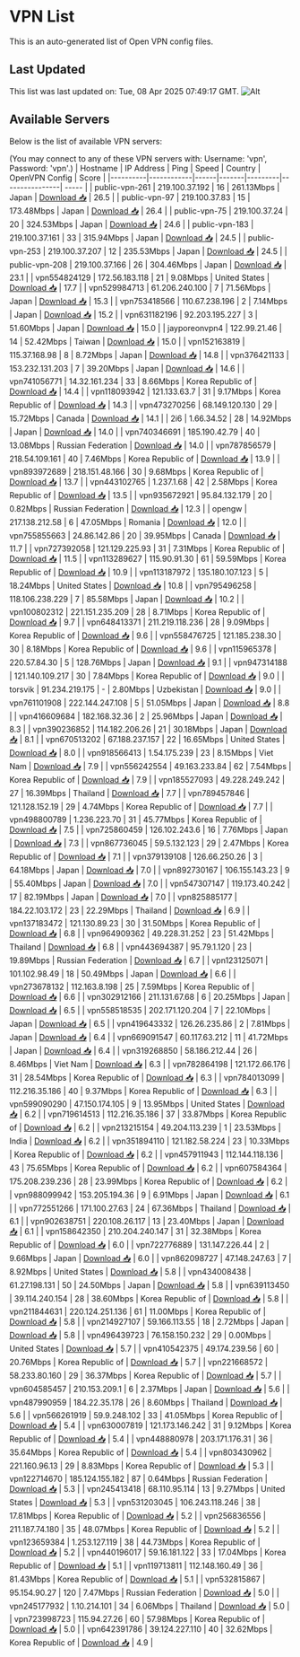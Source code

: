 # VPN List

This is an auto-generated list of Open VPN config files.

## Last Updated

This list was last updated on: Tue, 08 Apr 2025 07:49:17 GMT.
![Alt](https://repobeats.axiom.co/api/embed/186b98318ef1479477931607c1ad7d823f12451f.svg "Repobeats analytics image")

## Available Servers

Below is the list of available VPN servers:

(You may connect to any of these VPN servers with: Username: 'vpn', Password: 'vpn'.)
| Hostname | IP Address | Ping | Speed | Country | OpenVPN Config | Score |
|----------|------------|------|-------|---------|----------------| ----- |
| public-vpn-261 | 219.100.37.192 | 16 | 261.13Mbps | Japan | [Download 📥](./configs/server_0_JP.ovpn) | 26.5 |
| public-vpn-97 | 219.100.37.83 | 15 | 173.48Mbps | Japan | [Download 📥](./configs/server_1_JP.ovpn) | 26.4 |
| public-vpn-75 | 219.100.37.24 | 20 | 324.53Mbps | Japan | [Download 📥](./configs/server_2_JP.ovpn) | 24.6 |
| public-vpn-183 | 219.100.37.161 | 33 | 315.94Mbps | Japan | [Download 📥](./configs/server_3_JP.ovpn) | 24.5 |
| public-vpn-253 | 219.100.37.207 | 12 | 235.53Mbps | Japan | [Download 📥](./configs/server_4_JP.ovpn) | 24.5 |
| public-vpn-208 | 219.100.37.166 | 26 | 304.46Mbps | Japan | [Download 📥](./configs/server_5_JP.ovpn) | 23.1 |
| vpn554824129 | 172.56.183.118 | 21 | 9.08Mbps | United States | [Download 📥](./configs/server_6_US.ovpn) | 17.7 |
| vpn529984713 | 61.206.240.100 | 7 | 71.56Mbps | Japan | [Download 📥](./configs/server_7_JP.ovpn) | 15.3 |
| vpn753418566 | 110.67.238.196 | 2 | 7.14Mbps | Japan | [Download 📥](./configs/server_8_JP.ovpn) | 15.2 |
| vpn631182196 | 92.203.195.227 | 3 | 51.60Mbps | Japan | [Download 📥](./configs/server_9_JP.ovpn) | 15.0 |
| jayporeonvpn4 | 122.99.21.46 | 14 | 52.42Mbps | Taiwan | [Download 📥](./configs/server_10_TW.ovpn) | 15.0 |
| vpn152163819 | 115.37.168.98 | 8 | 8.72Mbps | Japan | [Download 📥](./configs/server_11_JP.ovpn) | 14.8 |
| vpn376421133 | 153.232.131.203 | 7 | 39.20Mbps | Japan | [Download 📥](./configs/server_12_JP.ovpn) | 14.6 |
| vpn741056771 | 14.32.161.234 | 33 | 8.66Mbps | Korea Republic of | [Download 📥](./configs/server_13_KR.ovpn) | 14.4 |
| vpn118093942 | 121.133.63.7 | 31 | 9.17Mbps | Korea Republic of | [Download 📥](./configs/server_14_KR.ovpn) | 14.3 |
| vpn473270256 | 68.149.120.130 | 29 | 15.72Mbps | Canada | [Download 📥](./configs/server_15_CA.ovpn) | 14.1 |
| 2i6 | 1.66.34.52 | 28 | 14.92Mbps | Japan | [Download 📥](./configs/server_16_JP.ovpn) | 14.0 |
| vpn740346691 | 185.190.42.79 | 40 | 13.08Mbps | Russian Federation | [Download 📥](./configs/server_17_RU.ovpn) | 14.0 |
| vpn787856579 | 218.54.109.161 | 40 | 7.46Mbps | Korea Republic of | [Download 📥](./configs/server_18_KR.ovpn) | 13.9 |
| vpn893972689 | 218.151.48.166 | 30 | 9.68Mbps | Korea Republic of | [Download 📥](./configs/server_19_KR.ovpn) | 13.7 |
| vpn443102765 | 1.237.1.68 | 42 | 2.58Mbps | Korea Republic of | [Download 📥](./configs/server_20_KR.ovpn) | 13.5 |
| vpn935672921 | 95.84.132.179 | 20 | 0.82Mbps | Russian Federation | [Download 📥](./configs/server_21_RU.ovpn) | 12.3 |
| opengw | 217.138.212.58 | 6 | 47.05Mbps | Romania | [Download 📥](./configs/server_22_RO.ovpn) | 12.0 |
| vpn755855663 | 24.86.142.86 | 20 | 39.95Mbps | Canada | [Download 📥](./configs/server_23_CA.ovpn) | 11.7 |
| vpn727392058 | 121.129.225.93 | 31 | 7.31Mbps | Korea Republic of | [Download 📥](./configs/server_24_KR.ovpn) | 11.5 |
| vpn113289627 | 115.90.91.30 | 61 | 59.59Mbps | Korea Republic of | [Download 📥](./configs/server_25_KR.ovpn) | 10.9 |
| vpn113187972 | 135.180.107.123 | 5 | 18.24Mbps | United States | [Download 📥](./configs/server_26_US.ovpn) | 10.8 |
| vpn795496258 | 118.106.238.229 | 7 | 85.58Mbps | Japan | [Download 📥](./configs/server_27_JP.ovpn) | 10.2 |
| vpn100802312 | 221.151.235.209 | 28 | 8.71Mbps | Korea Republic of | [Download 📥](./configs/server_28_KR.ovpn) | 9.7 |
| vpn648413371 | 211.219.118.236 | 28 | 9.09Mbps | Korea Republic of | [Download 📥](./configs/server_29_KR.ovpn) | 9.6 |
| vpn558476725 | 121.185.238.30 | 30 | 8.18Mbps | Korea Republic of | [Download 📥](./configs/server_30_KR.ovpn) | 9.6 |
| vpn115965378 | 220.57.84.30 | 5 | 128.76Mbps | Japan | [Download 📥](./configs/server_31_JP.ovpn) | 9.1 |
| vpn947314188 | 121.140.109.217 | 30 | 7.84Mbps | Korea Republic of | [Download 📥](./configs/server_32_KR.ovpn) | 9.0 |
| torsvik | 91.234.219.175 | - | 2.80Mbps | Uzbekistan | [Download 📥](./configs/server_33_UZ.ovpn) | 9.0 |
| vpn761101908 | 222.144.247.108 | 5 | 51.05Mbps | Japan | [Download 📥](./configs/server_34_JP.ovpn) | 8.8 |
| vpn416609684 | 182.168.32.36 | 2 | 25.96Mbps | Japan | [Download 📥](./configs/server_35_JP.ovpn) | 8.3 |
| vpn390236852 | 114.182.206.26 | 21 | 30.18Mbps | Japan | [Download 📥](./configs/server_36_JP.ovpn) | 8.1 |
| vpn670513202 | 67.188.237.157 | 22 | 16.65Mbps | United States | [Download 📥](./configs/server_37_US.ovpn) | 8.0 |
| vpn918566413 | 1.54.175.239 | 23 | 8.15Mbps | Viet Nam | [Download 📥](./configs/server_38_VN.ovpn) | 7.9 |
| vpn556242554 | 49.163.233.84 | 62 | 7.54Mbps | Korea Republic of | [Download 📥](./configs/server_39_KR.ovpn) | 7.9 |
| vpn185527093 | 49.228.249.242 | 27 | 16.39Mbps | Thailand | [Download 📥](./configs/server_40_TH.ovpn) | 7.7 |
| vpn789457846 | 121.128.152.19 | 29 | 4.74Mbps | Korea Republic of | [Download 📥](./configs/server_41_KR.ovpn) | 7.7 |
| vpn498800789 | 1.236.223.70 | 31 | 45.77Mbps | Korea Republic of | [Download 📥](./configs/server_42_KR.ovpn) | 7.5 |
| vpn725860459 | 126.102.243.6 | 16 | 7.76Mbps | Japan | [Download 📥](./configs/server_43_JP.ovpn) | 7.3 |
| vpn867736045 | 59.5.132.123 | 29 | 2.47Mbps | Korea Republic of | [Download 📥](./configs/server_44_KR.ovpn) | 7.1 |
| vpn379139108 | 126.66.250.26 | 3 | 64.18Mbps | Japan | [Download 📥](./configs/server_45_JP.ovpn) | 7.0 |
| vpn892730167 | 106.155.143.23 | 9 | 55.40Mbps | Japan | [Download 📥](./configs/server_46_JP.ovpn) | 7.0 |
| vpn547307147 | 119.173.40.242 | 17 | 82.19Mbps | Japan | [Download 📥](./configs/server_47_JP.ovpn) | 7.0 |
| vpn825885177 | 184.22.103.172 | 23 | 22.29Mbps | Thailand | [Download 📥](./configs/server_48_TH.ovpn) | 6.9 |
| vpn137183472 | 121.130.89.23 | 30 | 31.50Mbps | Korea Republic of | [Download 📥](./configs/server_49_KR.ovpn) | 6.8 |
| vpn964909362 | 49.228.31.252 | 23 | 51.42Mbps | Thailand | [Download 📥](./configs/server_50_TH.ovpn) | 6.8 |
| vpn443694387 | 95.79.1.120 | 23 | 19.89Mbps | Russian Federation | [Download 📥](./configs/server_51_RU.ovpn) | 6.7 |
| vpn123125071 | 101.102.98.49 | 18 | 50.49Mbps | Japan | [Download 📥](./configs/server_52_JP.ovpn) | 6.6 |
| vpn273678132 | 112.163.8.198 | 25 | 7.59Mbps | Korea Republic of | [Download 📥](./configs/server_53_KR.ovpn) | 6.6 |
| vpn302912166 | 211.131.67.68 | 6 | 20.25Mbps | Japan | [Download 📥](./configs/server_54_JP.ovpn) | 6.5 |
| vpn558518535 | 202.171.120.204 | 7 | 22.10Mbps | Japan | [Download 📥](./configs/server_55_JP.ovpn) | 6.5 |
| vpn419643332 | 126.26.235.86 | 2 | 7.81Mbps | Japan | [Download 📥](./configs/server_56_JP.ovpn) | 6.4 |
| vpn669091547 | 60.117.63.212 | 11 | 41.72Mbps | Japan | [Download 📥](./configs/server_57_JP.ovpn) | 6.4 |
| vpn319268850 | 58.186.212.44 | 26 | 8.46Mbps | Viet Nam | [Download 📥](./configs/server_58_VN.ovpn) | 6.3 |
| vpn782864198 | 121.172.66.176 | 31 | 28.54Mbps | Korea Republic of | [Download 📥](./configs/server_59_KR.ovpn) | 6.3 |
| vpn784013099 | 112.216.35.186 | 40 | 9.37Mbps | Korea Republic of | [Download 📥](./configs/server_60_KR.ovpn) | 6.3 |
| vpn599090290 | 47.150.174.105 | 9 | 13.95Mbps | United States | [Download 📥](./configs/server_61_US.ovpn) | 6.2 |
| vpn719614513 | 112.216.35.186 | 37 | 33.87Mbps | Korea Republic of | [Download 📥](./configs/server_62_KR.ovpn) | 6.2 |
| vpn213215154 | 49.204.113.239 | 1 | 23.53Mbps | India | [Download 📥](./configs/server_63_IN.ovpn) | 6.2 |
| vpn351894110 | 121.182.58.224 | 23 | 10.33Mbps | Korea Republic of | [Download 📥](./configs/server_64_KR.ovpn) | 6.2 |
| vpn457911943 | 112.144.118.136 | 43 | 75.65Mbps | Korea Republic of | [Download 📥](./configs/server_65_KR.ovpn) | 6.2 |
| vpn607584364 | 175.208.239.236 | 28 | 23.99Mbps | Korea Republic of | [Download 📥](./configs/server_66_KR.ovpn) | 6.2 |
| vpn988099942 | 153.205.194.36 | 9 | 6.91Mbps | Japan | [Download 📥](./configs/server_67_JP.ovpn) | 6.1 |
| vpn772551266 | 171.100.27.63 | 24 | 67.36Mbps | Thailand | [Download 📥](./configs/server_68_TH.ovpn) | 6.1 |
| vpn902638751 | 220.108.26.117 | 13 | 23.40Mbps | Japan | [Download 📥](./configs/server_69_JP.ovpn) | 6.1 |
| vpn158642350 | 210.204.240.147 | 31 | 32.38Mbps | Korea Republic of | [Download 📥](./configs/server_70_KR.ovpn) | 6.0 |
| vpn722776889 | 131.147.226.44 | 2 | 9.66Mbps | Japan | [Download 📥](./configs/server_71_JP.ovpn) | 6.0 |
| vpn862098727 | 47.148.247.63 | 7 | 8.92Mbps | United States | [Download 📥](./configs/server_72_US.ovpn) | 5.8 |
| vpn434008438 | 61.27.198.131 | 50 | 24.50Mbps | Japan | [Download 📥](./configs/server_73_JP.ovpn) | 5.8 |
| vpn639113450 | 39.114.240.154 | 28 | 38.60Mbps | Korea Republic of | [Download 📥](./configs/server_74_KR.ovpn) | 5.8 |
| vpn211844631 | 220.124.251.136 | 61 | 11.00Mbps | Korea Republic of | [Download 📥](./configs/server_75_KR.ovpn) | 5.8 |
| vpn214927107 | 59.166.113.55 | 18 | 2.72Mbps | Japan | [Download 📥](./configs/server_76_JP.ovpn) | 5.8 |
| vpn496439723 | 76.158.150.232 | 29 | 0.00Mbps | United States | [Download 📥](./configs/server_77_US.ovpn) | 5.7 |
| vpn410542375 | 49.174.239.56 | 60 | 20.76Mbps | Korea Republic of | [Download 📥](./configs/server_78_KR.ovpn) | 5.7 |
| vpn221668572 | 58.233.80.160 | 29 | 36.37Mbps | Korea Republic of | [Download 📥](./configs/server_79_KR.ovpn) | 5.7 |
| vpn604585457 | 210.153.209.1 | 6 | 2.37Mbps | Japan | [Download 📥](./configs/server_80_JP.ovpn) | 5.6 |
| vpn487990959 | 184.22.35.178 | 26 | 8.60Mbps | Thailand | [Download 📥](./configs/server_81_TH.ovpn) | 5.6 |
| vpn566261919 | 59.9.248.102 | 33 | 41.05Mbps | Korea Republic of | [Download 📥](./configs/server_82_KR.ovpn) | 5.4 |
| vpn630007819 | 121.173.146.242 | 31 | 9.12Mbps | Korea Republic of | [Download 📥](./configs/server_83_KR.ovpn) | 5.4 |
| vpn448880978 | 203.171.176.31 | 36 | 35.64Mbps | Korea Republic of | [Download 📥](./configs/server_84_KR.ovpn) | 5.4 |
| vpn803430962 | 221.160.96.13 | 29 | 8.83Mbps | Korea Republic of | [Download 📥](./configs/server_85_KR.ovpn) | 5.3 |
| vpn122714670 | 185.124.155.182 | 87 | 0.64Mbps | Russian Federation | [Download 📥](./configs/server_86_RU.ovpn) | 5.3 |
| vpn245413418 | 68.110.95.114 | 13 | 9.27Mbps | United States | [Download 📥](./configs/server_87_US.ovpn) | 5.3 |
| vpn531203045 | 106.243.118.246 | 38 | 17.81Mbps | Korea Republic of | [Download 📥](./configs/server_88_KR.ovpn) | 5.2 |
| vpn256836556 | 211.187.74.180 | 35 | 48.07Mbps | Korea Republic of | [Download 📥](./configs/server_89_KR.ovpn) | 5.2 |
| vpn123659384 | 1.253.127.119 | 38 | 44.73Mbps | Korea Republic of | [Download 📥](./configs/server_90_KR.ovpn) | 5.2 |
| vpn440196017 | 59.16.181.122 | 33 | 17.04Mbps | Korea Republic of | [Download 📥](./configs/server_91_KR.ovpn) | 5.1 |
| vpn119713811 | 112.148.160.49 | 36 | 81.43Mbps | Korea Republic of | [Download 📥](./configs/server_92_KR.ovpn) | 5.1 |
| vpn532815867 | 95.154.90.27 | 120 | 7.47Mbps | Russian Federation | [Download 📥](./configs/server_93_RU.ovpn) | 5.0 |
| vpn245177932 | 1.10.214.101 | 34 | 6.06Mbps | Thailand | [Download 📥](./configs/server_94_TH.ovpn) | 5.0 |
| vpn723998723 | 115.94.27.26 | 60 | 57.98Mbps | Korea Republic of | [Download 📥](./configs/server_95_KR.ovpn) | 5.0 |
| vpn642391786 | 39.124.227.110 | 40 | 32.62Mbps | Korea Republic of | [Download 📥](./configs/server_96_KR.ovpn) | 4.9 |
